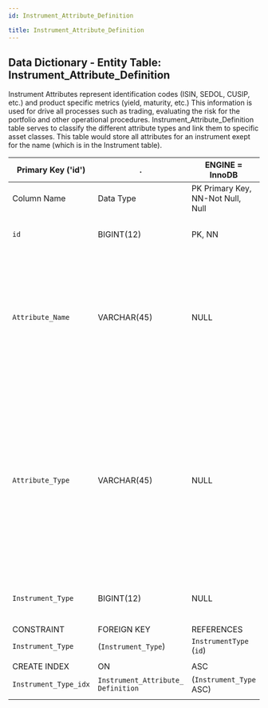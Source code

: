 ```yaml
---
id: Instrument_Attribute_Definition

title: Instrument_Attribute_Definition
---
```


## Data Dictionary - Entity Table: Instrument_Attribute_Definition

Instrument Attributes represent identification codes (ISIN, SEDOL, CUSIP, etc.) and product specific metrics (yield, maturity, etc.) This information is used for drive all processes such as trading, evaluating the risk for the portfolio and other operational procedures. Instrument_Attribute_Definition table serves to classify the different attribute types and link them to specific asset classes. 
This table would store all attributes for an instrument exept for the name (which is in the Instrument table).

| Primary Key ('id')|.|ENGINE = InnoDB|.|.|
|---|---|---|---|---|
|Column Name|Data Type|PK Primary Key, NN-Not Null, Null|Example|Comments|
||
|`id`|BIGINT(12)|PK, NN|1|PrimaryKey-ID, Not Null (auto creates)|
|`Attribute_Name`|VARCHAR(45)|NULL|FIGI, ISIN, Ticker, Credit Rating, Duration|Name of the Attribute. It can represent identification codes (ISIN, SEDOL), corporate ratings (Fitch, S&P), product specific metrics (market cap,maturity, duration) , etc.|
|`Attribute_Type`|VARCHAR(45)|NULL|Attribute type allows flexible grouping the attributes based on the purpose it serves within the organization, i.e Market (describing the market on which the instrument is traded), Trading&Settlement (facilitating the trading process), Corporate&Legal (describing the company or legal entity), etc.|
|`Instrument_Type`|BIGINT(12)|NULL|1|Instrument Type id,  see Insturment_Type Table.|
||
|CONSTRAINT|FOREIGN KEY|REFERENCES|ON DELETE|ON UPDATE|
|`Instrument_Type`|(`Instrument_Type`)|`InstrumentType` (`id`)| NO ACTION|NO ACTION|
||
|CREATE INDEX|ON|ASC|VISIBLE|.|
|`Instrument_Type_idx` |`Instrument_Attribute_ Definition` | (`Instrument_Type` ASC) | VISIBLE|.|
||

